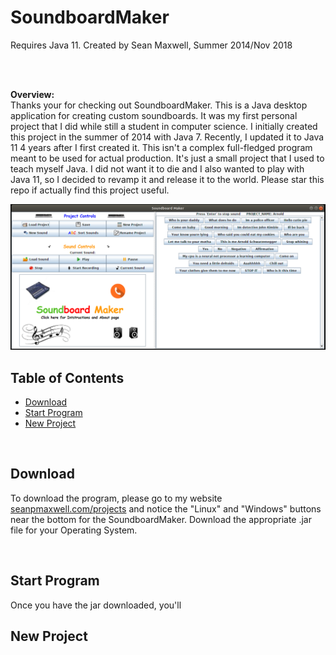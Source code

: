 # SoundboardMaker

Requires Java 11. Created by Sean Maxwell, Summer 2014/Nov 2018

<br>
<br>

**Overview:**
<br>
Thanks your for checking out SoundboardMaker. This is a Java desktop application for creating custom soundboards. It was 
my first personal project that I did while still a student in computer science. I initially created this project in the 
summer of 2014 with Java 7. Recently, I updated it to Java 11 4 years after I first created it. This isn't a complex 
full-fledged program meant to be used for actual production. It's just a small project that I used to teach myself Java.
I did not want it to die and I also wanted to play with Java 11, so I decided to revamp it and release it to the world.
Please star this repo if actually find this project useful. 



![alt text](Images/mainSS.png)





## Table of Contents

* [Download](#download)
* [Start Program](#start-program)
* [New Project](#new-project)

<br>



## <a name="download"></a> Download

To download the program, please go to my website <a href='http://seanpmaxwell.com/projects'>seanpmaxwell.com/projects</a>
and notice the "Linux" and "Windows" buttons near the bottom for the SoundboardMaker. Download the appropriate .jar file 
for your Operating System.  

<br/>


## <a name="start-program"></a> Start Program

Once you have the jar downloaded, you'll 
    


## <a name="new-project"></a> New Project